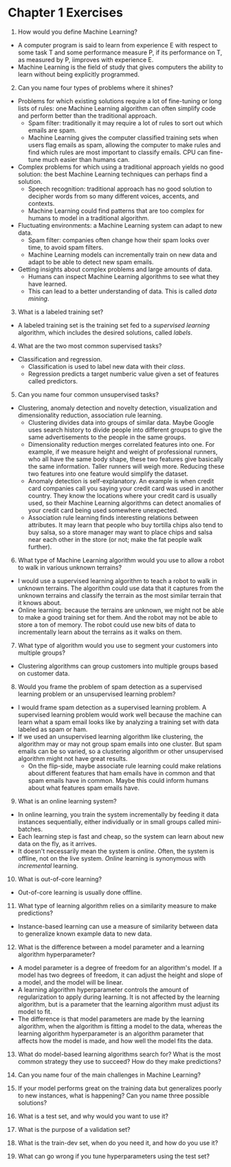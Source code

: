 # Chapter 1 Exercises

1. How would you define Machine Learning?

* A computer program is said to learn from experience E with respect to some task T and some performance measure P, if its performance on T, as measured by P, iimproves with experience E.
* Machine Learning is the field of study that gives computers the ability to learn without being explicitly programmed.

2. Can you name four types of problems where it shines?

* Problems for which existing solutions require a lot of fine-tuning or long lists of rules: one Machine Learning algorithm can often simplify code and perform better than the traditional approach.
    * Spam filter: traditionally it may require a lot of rules to sort out which emails are spam.
    * Machine Learning gives the computer classified training sets when users flag emails as spam, allowing the computer to make rules and find which rules are most important to classify emails. CPU can fine-tune much easier than humans can.
* Complex problems for which using a traditional approach yields no good solution: the best Machine Learning techniques can perhaps find a solution.
    * Speech recognition: traditional approach has no good solution to decipher words from so many different voices, accents, and contexts.
    * Machine Learning could find patterns that are too complex for humans to model in a traditional algorithm.
* Fluctuating environments: a Machine Learning system can adapt to new data.
    * Spam filter: companies often change how their spam looks over time, to avoid spam filters.
    * Machine Learning models can incrementally train on new data and adapt to be able to detect new spam emails.
* Getting insights about complex problems and large amounts of data.
    * Humans can inspect Machine Learning algorithms to see what they have learned.
    * This can lead to a better understanding of data. This is called *data mining*.

3. What is a labeled training set?

* A labeled training set is the training set fed to a *supervised learning* algorithm, which includes the desired solutions, called *labels*.

4. What are the two most common supervised tasks?

* Classification and regression.
    * Classification is used to label new data with their *class*.
    * Regression predicts a target numberic value given a set of features called predictors. 

5. Can you name four common unsupervised tasks?

* Clustering, anomaly detection and novelty detection, visualization and dimensionality reduction, association rule learning.
    * Clustering divides data into groups of similar data. Maybe Google uses search history to divide people into different groups to give the same advertisements to the people in the same groups.
    * Dimensionality reduction merges correlated features into one. For example, if we measure height and weight of professional runners, who all have the same body shape, these two features give basically the same information. Taller runners will weigh more. Reducing these two features into one feature would simplify the dataset.
    * Anomaly detection is self-explanatory. An example is when credit card companies call you saying your credit card was used in another country. They know the locations where your credit card is usually used, so their Machine Learning algorithms can detect anomalies of your credit card being used somewhere unexpected.
    * Association rule learning finds interesting relations between attributes. It may  learn that people who buy tortilla chips also tend to buy salsa, so a store manager may want to place chips and salsa near each other in the store (or not; make the fat people walk further).

6. What type of Machine Learning algorithm would you use to allow a robot to walk in various unknown terrains?

* I would use a supervised learning algorithm to teach a robot to walk in unknown terrains. The algorithm could use data that it captures from the unknown terrains and classify the terrain as the most similar terrain that it knows about.
* Online learning: because the terrains are unknown, we might not be able to make a good training set for them. And the robot may not be able to store a ton of memory. The robot could use new bits of data to incrementally learn about the terrains as it walks on them.

7. What type of algorithm would you use to segment your customers into multiple groups?

* Clustering algorithms can group customers into multiple groups based on customer data.

8. Would you frame the problem of spam detection as a supervised learning problem or an unsupervised learning problem?

* I would frame spam detection as a supervised learning problem. A supervised learning problem would work well because the machine can learn what a spam email looks like by analyzing a training set with data labeled as spam or ham.
* If we used an unsupervised learning algorithm like clustering, the algorithm may or may not group spam emails into one cluster. But spam emails can be so varied, so a clustering algorithm or other unsupervised algorithm might not have great results.
    * On the flip-side, maybe associate rule learning could make relations about different features that ham emails have in common and that spam emails have in common. Maybe this could inform humans about what features spam emails have.

9. What is an online learning system?

* In online learning, you train the system incrementally by feeding it data instances sequentially, either individually or in small groups called mini-batches.
* Each learning step is fast and cheap, so the system can learn about new data on the fly, as it arrives.
* It doesn't necessarily mean the system is *online*. Often, the system is offline, not on the live system. *Online* learning is synonymous with *incremental* learning.

10. What is out-of-core learning?

* Out-of-core learning is usually done offline.

11. What type of learning algorithm relies on a similarity measure to make predictions?

* Instance-based learning can use a measure of similarity between data to generalize known example data to new data.

12. What is the difference between a model parameter and a learning algorithm hyperparameter?

* A model parameter is a degree of freedom for an algorithm's model. If a model has two degrees of freedom, it can adjust the height and slope of a model, and the model will be linear.
* A learning algorithm hyperparameter controls the amount of regularization to apply during learning. It is not affected by the learning algorithm, but is a parameter that the learning algorithm must adjust its model to fit.
* The difference is that model parameters are made by the learning algorithm, when the algorithm is fitting a model to the data, whereas the learning algorithm hyperparameter is an algorithm parameter that affects how the model is made, and how well the model fits the data.

13. What do model-based learning algorithms search for? What is the most common strategy they use to succeed? How do they make predictions?

14. Can you name four of the main challenges in Machine Learning?

15. If your model performs great on the training data but generalizes poorly to new instances, what is happening? Can you name three possible solutions?

16. What is a test set, and why would you want to use it?

17. What is the purpose of a validation set?

18. What is the train-dev set, when do you need it, and how do you use it?

19. What can go wrong if you tune hyperparameters using the test set?
